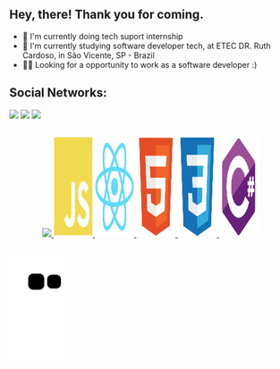## Hey, there! Thank you for coming.

- 🔭 I'm currently doing tech suport internship
- 🌱 I'm currently studying software developer tech, at ETEC DR. Ruth Cardoso, in São Vicente, SP - Brazil 
- 🧑‍💼 Looking for a opportunity to work as a software developer :)

<div> 

## Social Networks:


  <a href="mailto:pedrovitorcoelho@outlook.com" target="_blank"><img src="https://img.shields.io/badge/Microsoft_Outlook-0078D4?style=for-the-badge&logo=microsoft-outlook&logoColor=white" target="_blank"></a>
  <a href="https://www.linkedin.com/in/pedrovitorcoelho" target="_blank"><img src="https://img.shields.io/badge/-LinkedIn-%230077B5?style=for-the-badge&logo=linkedin&logoColor=white" target="_blank"></a> 
  <a href="https://instagram.com/pedrovitor___?igshid=YmMyMTA2M2Y=" target="_blank"><img src="https://img.shields.io/badge/-Instagram-%23E4405F?style=for-the-badge&logo=instagram&logoColor=white" target="_blank"></a>
 
</div>

##


<div align="center">
  <a href="https://github.com/pedrovitorcoelho">
  <img height="180em" src="https://github-readme-stats.vercel.app/api?username=pedrovitorcoelho&show_icons=true&theme=dark&include_all_commits=true&count_private=true&title_color=008000"/>
  
  <img height="180em" alt="Pedro-Js" height="50" width="70" src="https://raw.githubusercontent.com/devicons/devicon/master/icons/javascript/javascript-plain.svg">
  <img height="180em" alt="Pedro-React" height="50" width="70" src="https://raw.githubusercontent.com/devicons/devicon/master/icons/react/react-original.svg">
  <img height="180em" alt="Pedro-HTML" height="50" width="70" src="https://raw.githubusercontent.com/devicons/devicon/master/icons/html5/html5-original.svg">
  <img height="180em" alt="Pedro-CSS" height="50" width="70" src="https://raw.githubusercontent.com/devicons/devicon/master/icons/css3/css3-original.svg">
  <img height="180em" alt="Pedro-Csharp" height="50" width="70" src="https://raw.githubusercontent.com/devicons/devicon/master/icons/csharp/csharp-original.svg">
  
  
</div> 
  

##
  
<div>

  ![Snake animation](https://github.com/pedrovitorcoelho/pedrovitorcoelho/blob/output/github-contribution-grid-snake.svg)
  
</div>

  
  
